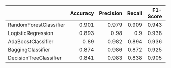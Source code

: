 |                        |   Accuracy |   Precision |   Recall |   F1-Score |   ROC AUC |
|:-----------------------|-----------:|------------:|---------:|-----------:|----------:|
| RandomForestClassifier |      0.901 |       0.979 |    0.909 |      0.943 |     0.868 |
| LogisticRegression     |      0.893 |       0.98  |    0.9   |      0.938 |     0.868 |
| AdaBoostClassifier     |      0.89  |       0.982 |    0.894 |      0.936 |     0.872 |
| BaggingClassifier      |      0.874 |       0.986 |    0.872 |      0.925 |     0.88  |
| DecisionTreeClassifier |      0.841 |       0.983 |    0.838 |      0.905 |     0.855 |
